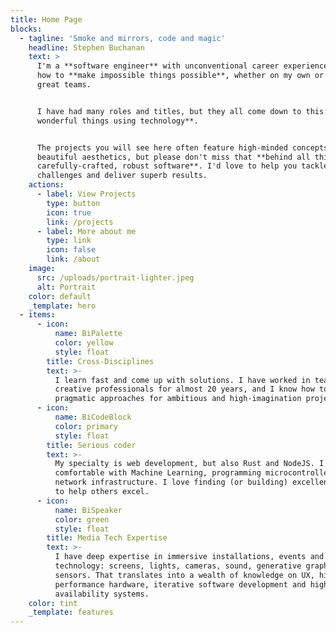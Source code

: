 ```yaml
---
title: Home Page
blocks:
  - tagline: 'Smoke and mirrors, code and magic'
    headline: Stephen Buchanan
    text: >
      I'm a **software engineer** with unconventional career experience. I know
      how to **make impossible things possible**, whether on my own or with
      great teams.


      I have had many roles and titles, but they all come down to this: **making
      wonderful things using technology**.


      The projects you will see here often feature high-minded concepts and
      beautiful aesthetics, but please don't miss that **behind all this is
      carefully-crafted, robust software**. I'd love to help you tackle new
      challenges and deliver superb results.
    actions:
      - label: View Projects
        type: button
        icon: true
        link: /projects
      - label: More about me
        type: link
        icon: false
        link: /about
    image:
      src: /uploads/portrait-lighter.jpeg
      alt: Portrait
    color: default
    _template: hero
  - items:
      - icon:
          name: BiPalette
          color: yellow
          style: float
        title: Cross-Disciplines
        text: >-
          I learn fast and come up with solutions. I have worked in teams of
          creative professionals for almost 20 years, and I know how to find
          pragmatic approaches for ambitious and high-imagination projects. 
      - icon:
          name: BiCodeBlock
          color: primary
          style: float
        title: Serious coder
        text: >-
          My specialty is web development, but also Rust and NodeJS. I'm
          comfortable with Machine Learning, programming microcontrollers and
          network infrastructure. I love finding (or building) excellent tools
          to help others excel.
      - icon:
          name: BiSpeaker
          color: green
          style: float
        title: Media Tech Expertise
        text: >-
          I have deep expertise in immersive installations, events and media
          technology: screens, lights, cameras, sound, generative graphics and
          sensors. That translates into a wealth of knowledge on UX, high
          performance hardware, iterative software development and high
          availability systems.
    color: tint
    _template: features
---
```


